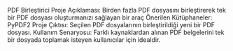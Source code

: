 PDF Birleştirici
Proje Açıklaması: Birden fazla PDF dosyasını birleştirerek tek bir PDF dosyası oluşturmanızı sağlayan bir araç
Önerilen Kütüphaneler: PyPDF2
Proje Çıktısı: Seçilen PDF dosyalarının birleştirildiği yeni bir PDF dosyası.
Kullanım Senaryosu: Farklı kaynaklardan alınan PDF belgelerini tek bir dosyada toplamak isteyen kullanıcılar için idealdir.
